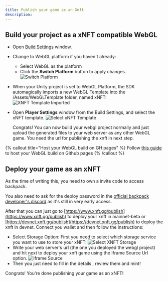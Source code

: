 ```yaml
---
title: Publish your game as an Xnft
description:
---
```


## Build your project as a xNFT compatible WebGL

- Open [Build Settings](https://docs.unity3d.com/Manual/BuildSettings.html) window.
- Change to WebGL platform if you haven't already:
  - Select WebGL as the platform
  - Click the **Switch Platform** button to apply changes.
    ![Switch Platform](/xnft/switch_platform.png)
- When your Unity project is set to WebGL Platform, the SDK automagically imports a new WebGL Template into the /Assets/WebGLTemplate folder, named xNFT:
  ![XNFT Template Imported](/xnft/xnft_webgl_template_imported.png)
- Open **Player Settings** window from the Build Settings, and select the xNFT template.
  ![Select xNFT Template](/xnft/select_xnft_template.png)

  Congrats! You can now build your webgl project normally and just upload the generated files to your web server as any other WebGL game. You need the url for publishing the xnft in next step.

{% callout title="Host your WebGL build on GH pages" %}
Follow [this guide](/docs/gh-pages) to host your WebGL build on Github pages
{% /callout %}

## Deploy your game as an xNFT

As the time of writing this, you need to own a invite code to access backpack.

You also need to ask for the deploy password in the [official backpack developer's discord](https://discord.gg/y6wYRN73) as it's still in very early access.

After that you can just go to [https://www.xnft.gg/publish](https://www.xnft.gg/publish) to deploy your xnft in mainnet-beta or [https://devnet.xnft.gg/publish](https://devnet.xnft.gg/publish) to deploy the xnft in devnet. Connect you wallet and then follow the instructions:

- Select Storage Option: First you need to select which storage service you want to use to store your xNFT:
  ![Select XNFT Storage](/xnft/select_xnft_storage.png)
- Write your web server's url (the one you deployed the webgl project) and hit next to deploy your xnft game using the Iframe Source Url option.
  ![Iframe Source](/xnft/select_iframe_source.png)
- Then you just need to fill in the details , review them and mint!

Congrats! You're done publishing your game as an xNFT!
